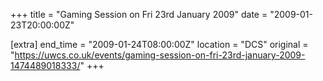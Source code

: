 +++
title = "Gaming Session on Fri 23rd January 2009"
date = "2009-01-23T20:00:00Z"

[extra]
end_time = "2009-01-24T08:00:00Z"
location = "DCS"
original = "https://uwcs.co.uk/events/gaming-session-on-fri-23rd-january-2009-1474489018333/"
+++



